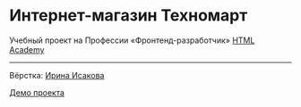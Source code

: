 # Интернет-магазин Техномарт
Учебный проект на Профессии «Фронтенд-разработчик» [HTML Academy](https://htmlacademy.ru/invite/249187-dd62a46648f47c526dd156270d998c06)  

*************

Вёрстка: [Ирина Исакова](https://github.com/IrisDev11)  

[Демо проекта](https://irisdev11.github.io/technomart_htmlacademy/)
